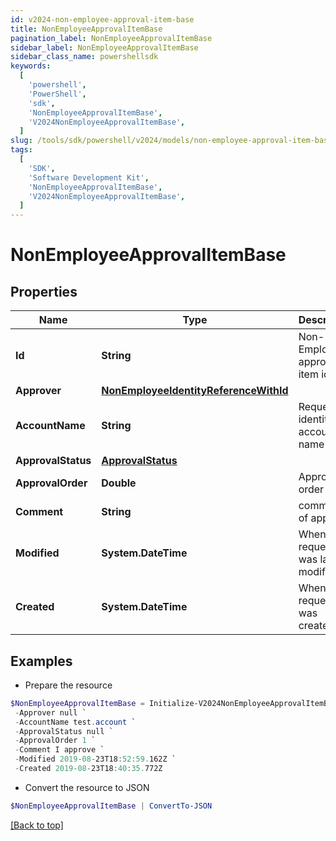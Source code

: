 ```yaml
---
id: v2024-non-employee-approval-item-base
title: NonEmployeeApprovalItemBase
pagination_label: NonEmployeeApprovalItemBase
sidebar_label: NonEmployeeApprovalItemBase
sidebar_class_name: powershellsdk
keywords:
  [
    'powershell',
    'PowerShell',
    'sdk',
    'NonEmployeeApprovalItemBase',
    'V2024NonEmployeeApprovalItemBase',
  ]
slug: /tools/sdk/powershell/v2024/models/non-employee-approval-item-base
tags:
  [
    'SDK',
    'Software Development Kit',
    'NonEmployeeApprovalItemBase',
    'V2024NonEmployeeApprovalItemBase',
  ]
---
```


# NonEmployeeApprovalItemBase

## Properties

| Name | Type | Description | Notes |
| --- | --- | --- | --- |
| **Id** | **String** | Non-Employee approval item id | [optional] |
| **Approver** | [**NonEmployeeIdentityReferenceWithId**](non-employee-identity-reference-with-id) |  | [optional] |
| **AccountName** | **String** | Requested identity account name | [optional] |
| **ApprovalStatus** | [**ApprovalStatus**](approval-status) |  | [optional] |
| **ApprovalOrder** | **Double** | Approval order | [optional] |
| **Comment** | **String** | comment of approver | [optional] |
| **Modified** | **System.DateTime** | When the request was last modified. | [optional] |
| **Created** | **System.DateTime** | When the request was created. | [optional] |

## Examples

- Prepare the resource

```powershell
$NonEmployeeApprovalItemBase = Initialize-V2024NonEmployeeApprovalItemBase  -Id 2c1e388b-1e55-4b0a-ab5c-897f1204159c `
 -Approver null `
 -AccountName test.account `
 -ApprovalStatus null `
 -ApprovalOrder 1 `
 -Comment I approve `
 -Modified 2019-08-23T18:52:59.162Z `
 -Created 2019-08-23T18:40:35.772Z
```

- Convert the resource to JSON

```powershell
$NonEmployeeApprovalItemBase | ConvertTo-JSON
```

[[Back to top]](#)
